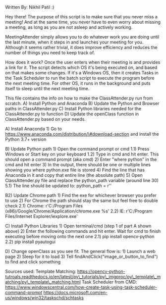 Written By: Nikhil Patil :)

Hey there! The purpose of this script is to make sure that you never miss a meeting!
And at the same time, you never have to even worry about missing a meeting, as long
as you are not asleep and actively working.

MeetingAttender simply allows you to do whatever work you are doing until the last minute,
when it steps in and launches your meeting for you. Although it seems rather trivial, it does
improve efficiency and reduces the number of things you need to keep track of.

How does it work?
	Once the user enters when their meeting is and provides a link for it. The script
	detects which OS it's being executed on, and based on that makes some changes.
	If it's a Windows OS, then it creates Tasks in the Task Scheduler to run the batch
	script to execute the program before the next meeting time.
	For other OS, it runs in the background and puts itself to sleep until the next
	meeting time.

This file contains the info on how to make the ClassAttender.py run from
scratch. A) Install Python and Anaconda B) Update the Python and Browser
paths in ClassAttender.py C) Install Python libraries needed for the
ClassAttender.py to function D) Update the openClass function in
ClassAttender.py based on your needs.

A)  Install Anaconda
    1)  Go to https://www.anaconda.com/distribution/\#download-section
        and install the Python 3.7+ version

B)  Update Python path
    1)  Open the command prompt or cmd 1.1) Press Windows or Start key
        on your keyboard 1.2) Type in cmd and hit enter. This should
        open a command prompt (aka cmd)
    2)  Enter "where python" in the cmd and hit enter
    3)  In the output, there should be one or multiple lines showing you
        where python.exe file is stored
    4)  Find the line that has Anaconda in it and copy that entire line
        (the absolute path)
    5)  Open ClassAttender.py file and replace the python\_path variable (around line 30) 5.1) 
		The line should be updated to:
        python\_path = r'<the absolute path you found>'

B2) Update Chrome path 
	1) Find the exe for whichever browser you prefer to use 
	2) For Chrome the path should stay the same but feel free to double check 
	   2.1) Chrome: r'C:/Program Files (x86)/Google/Chrome/Application/chrome.exe %s'
	   2.2) IE: 	r'C:/Program Files/Internet Explorer/iexplore.exe'

C)  Install Python Libraries
    1)  Open terminal/cmd (step 1 of part A shown above)
    2)  Enter the following commands and hit enter. Wait for cmd to
        finish executing before moving onto the next one 2.1) pip
        install opencv-python 2.2) pip install pyautogui

D)  Change openClass as you see fit. The general flow is:
    1)  Launch a web page
    2)  Sleep for it to load
    3)  Tell findAndClick("image\_or\_button\_to\_find") to find and
        click something

Sources used: 
Template Matching:
	https://opencv-python-tutroals.readthedocs.io/en/latest/py\_tutorials/py\_imgproc/py\_template\_matching/py\_template\_matching.html
Task Scheduler from CMD:
	https://www.windowscentral.com/how-create-task-using-task-scheduler-command-prompt
	https://docs.microsoft.com/en-us/windows/win32/taskschd/schtasks
